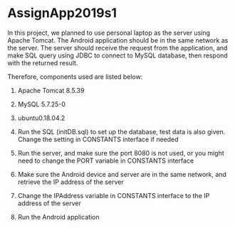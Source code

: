 # AssignApp2019s1

In this project, we planned to use personal laptop as the server using Apache Tomcat. The Android application should be in the same network as the server. The server should receive the request from the application, and make SQL query using JDBC to connect to MySQL database, then respond with the returned result.

Therefore, components used are listed below:
1. Apache Tomcat 8.5.39
2. MySQL 5.7.25-0
3. ubuntu0.18.04.2


1. Run the SQL (initDB.sql) to set up the database, test data is also given. Change the setting in CONSTANTS interface if needed
2. Run the server, and make sure the port 8080 is not used, or you might need to change the PORT variable in CONSTANTS interface
3. Make sure the Android device and server are in the same network, and retrieve the IP address of the server
4. Change the IPAddress variable in CONSTANTS interface to the IP address of the server
5. Run the Android application